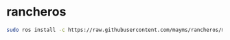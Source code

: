 # rancheros
```bash
sudo ros install -c https://raw.githubusercontent.com/mayms/rancheros/master/cloud-config.yml -d /dev/sda
```
